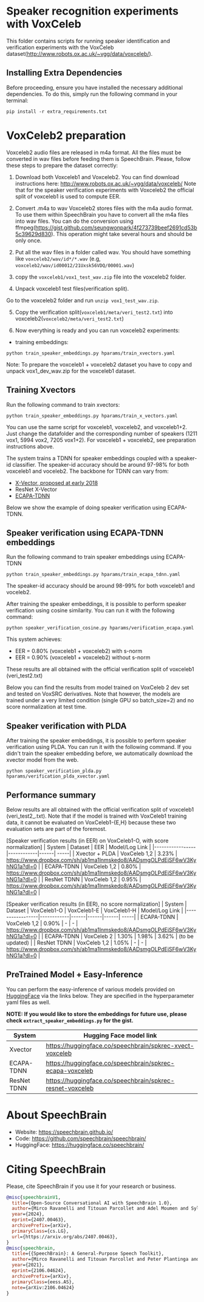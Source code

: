 # Speaker recognition experiments with VoxCeleb
This folder contains scripts for running speaker identification and verification experiments with the VoxCeleb dataset(http://www.robots.ox.ac.uk/~vgg/data/voxceleb/).

## Installing Extra Dependencies
Before proceeding, ensure you have installed the necessary additional dependencies. To do this, simply run the following command in your terminal:
```
pip install -r extra_requirements.txt
```

# VoxCeleb2 preparation
Voxceleb2 audio files are released in m4a format. All the files must be converted in wav files before
feeding them is SpeechBrain. Please, follow these steps to prepare the dataset correctly:

1. Download both Voxceleb1 and Voxceleb2.
You can find download instructions here: http://www.robots.ox.ac.uk/~vgg/data/voxceleb/
Note that for the speaker verification experiments with Voxceleb2 the official split of voxceleb1 is used to compute EER.

2. Convert .m4a to wav
Voxceleb2 stores files with the m4a audio format. To use them within SpeechBrain you have to convert all the m4a files into wav files.
You can do the conversion using ffmpeg(https://gist.github.com/seungwonpark/4f273739beef2691cd53b5c39629d830). This operation might take several hours and should be only once.

<!-- cspell:disable -->
2. Put all the wav files in a folder called wav. You should have something like `voxceleb2/wav/id*/*.wav` (e.g, `voxceleb2/wav/id00012/21Uxsk56VDQ/00001.wav`)
<!-- cspell:enable -->

3. copy the `voxceleb1/vox1_test_wav.zip` file into the voxceleb2 folder.

4. Unpack voxceleb1 test files(verification split).

Go to the voxceleb2 folder and run `unzip vox1_test_wav.zip`.

5. Copy the verification split(`voxceleb1/meta/veri_test2.txt`) into voxceleb2(`voxceleb2/meta/veri_test2.txt`)

6. Now everything is ready and you can run voxceleb2 experiments:
- training embeddings:

`python train_speaker_embeddings.py hparams/train_xvectors.yaml`

Note: To prepare the voxceleb1 + voxceleb2 dataset you have to copy and unpack vox1_dev_wav.zip for the voxceleb1 dataset.


## Training Xvectors
Run the following command to train xvectors:
```
python train_speaker_embeddings.py hparams/train_x_vectors.yaml
```
You can use the same script for voxceleb1, voxceleb2, and voxceleb1+2. Just change the datafolder and the corresponding number of speakers (1211 vox1, 5994 vox2, 7205 vox1+2). For voxceleb1 + voxceleb2, see preparation instructions above.

The system trains a TDNN for speaker embeddings coupled with a speaker-id classifier. The speaker-id accuracy should be around 97-98% for both voxceleb1 and voceleb2. The backbone for TDNN can vary from:
* [X-Vector, proposed at early 2018](https://danielpovey.com/files/2018_icassp_xvectors.pdf)
* ResNet X-Vector
* [ECAPA-TDNN](https://arxiv.org/abs/2005.07143)

Below we show the example of doing speaker verification using ECAPA-TDNN.

## Speaker verification using ECAPA-TDNN embeddings
Run the following command to train speaker embeddings using ECAPA-TDNN

`python train_speaker_embeddings.py hparams/train_ecapa_tdnn.yaml`

The speaker-id accuracy should be around 98-99% for both voxceleb1 and voceleb2.

After training the speaker embeddings, it is possible to perform speaker verification using cosine similarity.  You can run it with the following command:

`python speaker_verification_cosine.py hparams/verification_ecapa.yaml`

This system achieves:
- EER = 0.80% (voxceleb1 + voxceleb2) with s-norm
- EER = 0.90% (voxceleb1 + voxceleb2) without s-norm

These results are all obtained with the official verification split of voxceleb1 (veri\_test2.txt)

Below you can find the results from model trained on VoxCeleb 2 dev set and tested on VoxSRC derivatives. Note that however, the models are trained under a very limited condition (single GPU so batch_size=2) and no score normalization at test time.


## Speaker verification with PLDA
After training the speaker embeddings, it is possible to perform speaker verification using PLDA.  You can run it with the following command. If you didn't train the speaker embedding before, we automatically download the xvector model from the web.
```
python speaker_verification_plda.py hparams/verification_plda_xvector.yaml
```

## Performance summary
Below results are all obtained with the official verification split of voxceleb1 (veri\_test2_.txt). Note that if the model is trained with VoxCeleb1 training data, it cannot be evaluated on VoxCeleb1-{E,H} because these two evaluation sets are part of the foremost.

[Speaker verification results (in EER) on VoxCeleb1-O, with score normalization]
| System          | Dataset    | EER  | Model/Log Link |
|-----------------|------------|------| -----|
| Xvector + PLDA  | VoxCeleb 1,2 | 3.23% | https://www.dropbox.com/sh/ab1ma1lnmskedo8/AADsmgOLPdEjSF6wV3KyhNG1a?dl=0 |
| ECAPA-TDNN      | VoxCeleb 1,2 | 0.80% | https://www.dropbox.com/sh/ab1ma1lnmskedo8/AADsmgOLPdEjSF6wV3KyhNG1a?dl=0 |
| ResNet TDNN     | VoxCeleb 1,2 | 0.95% | https://www.dropbox.com/sh/ab1ma1lnmskedo8/AADsmgOLPdEjSF6wV3KyhNG1a?dl=0 |

[Speaker verification results (in EER), no score normalization]
| System          | Dataset    | VoxCeleb1-O  | VoxCeleb1-E  | VoxCeleb1-H  | Model/Log Link |
|-----------------|------------|------|------|------| -----|
| ECAPA-TDNN      | VoxCeleb 1,2 | 0.90% | - | - | https://www.dropbox.com/sh/ab1ma1lnmskedo8/AADsmgOLPdEjSF6wV3KyhNG1a?dl=0 |
| ECAPA-TDNN      | VoxCeleb 2 | 1.30% | 1.98% | 3.62% | (to be updated) |
| ResNet TDNN     | VoxCeleb 1,2 | 1.05% | - | - | https://www.dropbox.com/sh/ab1ma1lnmskedo8/AADsmgOLPdEjSF6wV3KyhNG1a?dl=0  |


## PreTrained Model + Easy-Inference
You can perform the easy-inference of various models provided on [HuggingFace](https://huggingface.co) via the links below. They are specified in the hyperparameter yaml files as well.

**NOTE: If you would like to store the embeddings for future use, please check `extract_speaker_embeddings.py` for the gist.**

| System          | Hugging Face model link |
|-----------------|-------------------------|
| Xvector         | https://huggingface.co/speechbrain/spkrec-xvect-voxceleb |
| ECAPA-TDNN      | https://huggingface.co/speechbrain/spkrec-ecapa-voxceleb |
| ResNet TDNN     | https://huggingface.co/speechbrain/spkrec-resnet-voxceleb |


# **About SpeechBrain**
- Website: https://speechbrain.github.io/
- Code: https://github.com/speechbrain/speechbrain/
- HuggingFace: https://huggingface.co/speechbrain/


# **Citing SpeechBrain**
Please, cite SpeechBrain if you use it for your research or business.

```bibtex
@misc{speechbrainV1,
  title={Open-Source Conversational AI with SpeechBrain 1.0},
  author={Mirco Ravanelli and Titouan Parcollet and Adel Moumen and Sylvain de Langen and Cem Subakan and Peter Plantinga and Yingzhi Wang and Pooneh Mousavi and Luca Della Libera and Artem Ploujnikov and Francesco Paissan and Davide Borra and Salah Zaiem and Zeyu Zhao and Shucong Zhang and Georgios Karakasidis and Sung-Lin Yeh and Pierre Champion and Aku Rouhe and Rudolf Braun and Florian Mai and Juan Zuluaga-Gomez and Seyed Mahed Mousavi and Andreas Nautsch and Xuechen Liu and Sangeet Sagar and Jarod Duret and Salima Mdhaffar and Gaelle Laperriere and Mickael Rouvier and Renato De Mori and Yannick Esteve},
  year={2024},
  eprint={2407.00463},
  archivePrefix={arXiv},
  primaryClass={cs.LG},
  url={https://arxiv.org/abs/2407.00463},
}
@misc{speechbrain,
  title={{SpeechBrain}: A General-Purpose Speech Toolkit},
  author={Mirco Ravanelli and Titouan Parcollet and Peter Plantinga and Aku Rouhe and Samuele Cornell and Loren Lugosch and Cem Subakan and Nauman Dawalatabad and Abdelwahab Heba and Jianyuan Zhong and Ju-Chieh Chou and Sung-Lin Yeh and Szu-Wei Fu and Chien-Feng Liao and Elena Rastorgueva and François Grondin and William Aris and Hwidong Na and Yan Gao and Renato De Mori and Yoshua Bengio},
  year={2021},
  eprint={2106.04624},
  archivePrefix={arXiv},
  primaryClass={eess.AS},
  note={arXiv:2106.04624}
}
```


